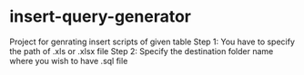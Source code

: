 # insert-query-generator
Project for genrating insert scripts of given table
Step 1: You have to specify the path of .xls or .xlsx file
Step 2: Specify the destination folder name where you wish to have .sql file
